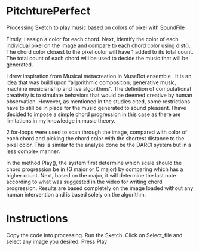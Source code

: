 # PitchturePerfect
Processing Sketch to play music based on colors of pixel with SoundFile

Firstly, I assign a color for each chord. Next, identify the color of each individual pixel on the image and compare to each chord color using dist(). The chord color closest to the pixel color will have 1 added to its total count. The total count of each chord will be used to decide the music that will be generated.

I drew inspiration from Musical metacreation in MuseBot ensemble . It is an idea that was build upon “algorithmic composition, generative music, machine musicianship and live algorithms”. The definition of computational creativity is to simulate behaviors that would be deemed creative by human observation. However, as mentioned in the studies cited, some restrictions have to still be in place for the music generated to sound pleasant. I have decided to impose a simple chord progression in this case as there are limitations in my knowledge in music theory.

2 for-loops were used to scan through the image, compared with color of each chord and picking the chord color with the shortest distance to the pixel color. This is similar to the analyze done be the DARCI system but in a less complex manner. 

In the method Play(), the system first determine which scale should the chord progression be in (G major or C major) by comparing which has a higher count. Next, based on the major, it will determine the last note according to what was suggested in the video for writing chord progression. Results are based completely on the image loaded without any human intervention and is based solely on the algorithm.

# Instructions
Copy the code into processing.
Run the Sketch.
Click on Select_file and select any image you desired.
Press Play
